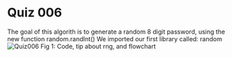 # Quiz 006
The goal of this algorith is to generate a random 8 digit password, using the new function random.randInt()
We imported our first library called: random
![Quiz006](https://github.com/Amine-Itani/Unit-1/assets/123438294/96522c9c-5fb3-437c-83ed-8fa23030ef7b)
Fig 1: Code, tip about rng, and flowchart
